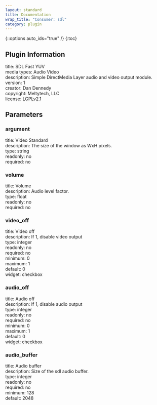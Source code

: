 ```yaml
---
layout: standard
title: Documentation
wrap_title: "Consumer: sdl"
category: plugin
---
```

{::options auto_ids="true" /}
{:toc}

## Plugin Information

title: SDL Fast YUV  
media types:
Audio  Video  
description: Simple DirectMedia Layer audio and video output module.  
version: 1  
creator: Dan Dennedy  
copyright: Meltytech, LLC  
license: LGPLv2.1  

## Parameters

### argument

title: Video Standard    
description:
The size of the window as WxH pixels.  
type: string  
readonly: no  
required: no  

### volume

title: Volume    
description:
Audio level factor.  
type: float  
readonly: no  
required: no  

### video_off

title: Video off    
description:
If 1, disable video output  
type: integer  
readonly: no  
required: no  
minimum: 0  
maximum: 1  
default: 0  
widget: checkbox  

### audio_off

title: Audio off    
description:
If 1, disable audio output  
type: integer  
readonly: no  
required: no  
minimum: 0  
maximum: 1  
default: 0  
widget: checkbox  

### audio_buffer

title: Audio buffer    
description:
Size of the sdl audio buffer.  
type: integer  
readonly: no  
required: no  
minimum: 128  
default: 2048  

